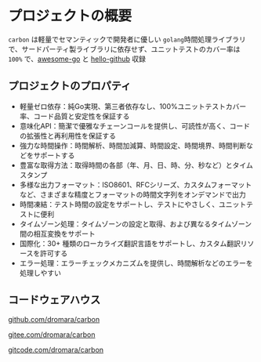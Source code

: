 # プロジェクトの概要

`carbon` は軽量でセマンティックで開発者に優しい `golang`時間処理ライブラリで、サードパーティ製ライブラリに依存せず、ユニットテストのカバー率は `100%` で、[awesome-go](https://github.com/avelino/awesome-go#date-and-time "awesome-go") と [hello-github](https://hellogithub.com/en/repository/dromara/carbon "hello-github") 収録

## プロジェクトのプロパティ
- 軽量ゼロ依存：純Go実現、第三者依存なし、100%ユニットテストカバー率、コード品質と安定性を保証する
- 意味化API：簡潔で優雅なチェーンコールを提供し、可読性が高く、コードの拡張性と再利用性を保証する
- 強力な時間操作：時間解析、時間加減算、時間設定、時間境界、時間判断などをサポートする
- 豊富な取得方法：取得時間の各部（年、月、日、時、分、秒など）とタイムスタンプ
- 多様な出力フォーマット：ISO8601、RFCシリーズ、カスタムフォーマットなど、さまざまな精度とフォーマットの時間文字列をオンデマンドで出力
- 時間凍結：テスト時間の設定をサポートし、テストにやさしく、ユニットテストに便利
- タイムゾーン処理：タイムゾーンの設定と取得、および異なるタイムゾーン間の相互変換をサポート
- 国際化：30+ 種類のローカライズ翻訳言語をサポートし、カスタム翻訳リソースを許可する
- エラー処理：エラーチェックメカニズムを提供し、時間解析などのエラーを処理しやすい

## コードウェアハウス
[github.com/dromara/carbon](https://github.com/dromara/carbon "github.com/dromara/carbon")

[gitee.com/dromara/carbon](https://gitee.com/dromara/carbon "gitee.com/dromara/carbon")

[gitcode.com/dromara/carbon](https://gitcode.com/dromara/carbon "gitcode.com/dromara/carbon")

